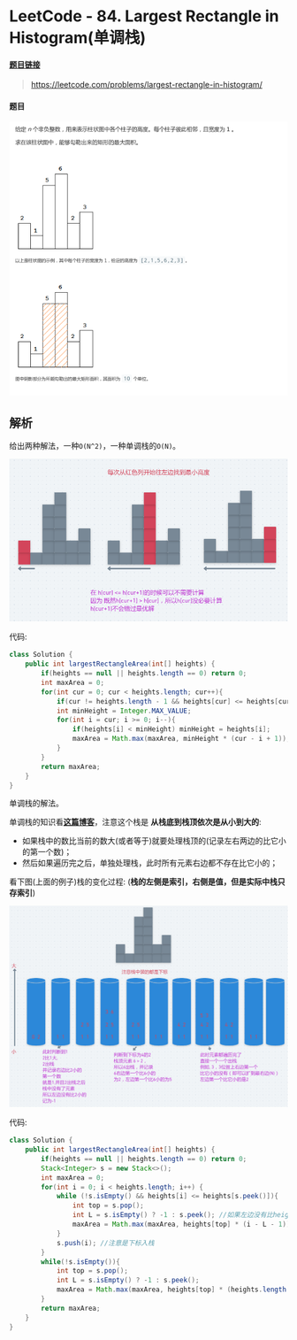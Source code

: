 # LeetCode - 84. Largest Rectangle in Histogram(单调栈)

#### [题目链接](https://leetcode.com/problems/largest-rectangle-in-histogram/)

> https://leetcode.com/problems/largest-rectangle-in-histogram/

#### 题目

![1554685911888](assets/1554685911888.png)

## 解析

给出两种解法，一种`O(N^2)`，一种单调栈的`O(N)`。

![1554687058708](assets/1554687058708.png)

代码:

```java
class Solution {
    public int largestRectangleArea(int[] heights) {
        if(heights == null || heights.length == 0) return 0;
        int maxArea = 0;
        for(int cur = 0; cur < heights.length; cur++){
            if(cur != heights.length - 1 && heights[cur] <= heights[cur+1]) continue;
            int minHeight = Integer.MAX_VALUE;
            for(int i = cur; i >= 0; i--){
                if(heights[i] < minHeight) minHeight = heights[i];
                maxArea = Math.max(maxArea, minHeight * (cur - i + 1));
            }
        }
        return maxArea;
    }
}
```

单调栈的解法。

单调栈的知识看[**这篇博客**](https://blog.csdn.net/zxzxzx0119/article/details/81629626)，注意这个栈是 **从栈底到栈顶依次是从小到大的**:

- 如果栈中的数比当前的数大(或者等于)就要处理栈顶的(记录左右两边的比它小的第一个数)；
- 然后如果遍历完之后，单独处理栈，此时所有元素右边都不存在比它小的；

看下图(上面的例子)栈的变化过程:  (**栈的左侧是索引，右侧是值，但是实际中栈只存索引**)

![1554689247272](assets/1554689247272.png)

代码:

```java
class Solution {
    public int largestRectangleArea(int[] heights) {
        if(heights == null || heights.length == 0) return 0;
        Stack<Integer> s = new Stack<>();
        int maxArea = 0;
        for(int i = 0; i < heights.length; i++) {
            while (!s.isEmpty() && heights[i] <= heights[s.peek()]){
                int top = s.pop();
                int L = s.isEmpty() ? -1 : s.peek(); //如果左边没有比height[top]小的就是-1
                maxArea = Math.max(maxArea, heights[top] * (i - L - 1));
            }
            s.push(i); //注意是下标入栈
        }
        while(!s.isEmpty()){
            int top = s.pop();
            int L = s.isEmpty() ? -1 : s.peek();
            maxArea = Math.max(maxArea, heights[top] * (heights.length - L - 1)); // 右边没有比height[top]大的,就是右边界height.length
        }
        return maxArea;
    }
}
```

